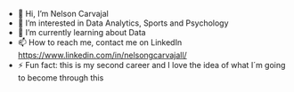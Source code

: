 - 👋 Hi, I’m Nelson Carvajal
- 👀 I’m interested in Data Analytics, Sports and Psychology
- 🌱 I’m currently learning about Data
- 📫 How to reach me, contact me on LinkedIn https://www.linkedin.com/in/nelsongcarvajall/
- ⚡ Fun fact: this is my second career and I love the idea of what I´m going to become through this

<!---
ngcarvajall/ngcarvajall is a ✨ special ✨ repository because its `README.md` (this file) appears on your GitHub profile.
You can click the Preview link to take a look at your changes.
--->
